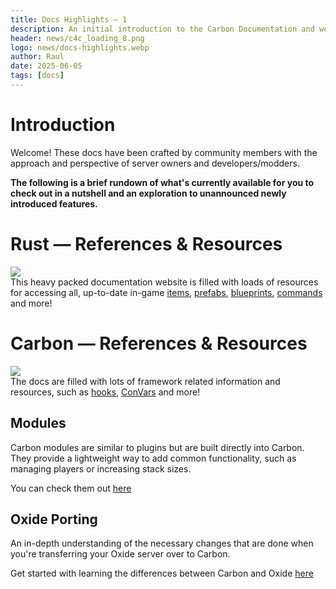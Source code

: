 ```yaml
---
title: Docs Highlights — 1
description: An initial introduction to the Carbon Documentation and website in general. It comes packed with lots of automatically updated content and reliable APIs for developers to use or owners to study! 
header: news/c4c_loading_8.png
logo: news/docs-highlights.webp
author: Raul
date: 2025-06-05
tags: [docs]
---
```


<h1 class="news-text-section">Introduction</h1>
<div class="news-section">
Welcome! These docs have been crafted by community members with the approach and perspective of server owners and developers/modders. 

**The following is a brief rundown of what's currently available for you to check out in a nutshell and an exploration to unannounced newly introduced features.**
</div>

<h1 class="news-text-section">Rust — References & Resources</h1>
<img class="mt-5" src="/news/items-showcase.png"/>

<div class="news-section">
This heavy packed documentation website is filled with loads of resources for accessing all, up-to-date in-game <a href="../../references/items" target="_blank">items</a>, <a href="../../references/prefabs" target="_blank">prefabs</a>, <a href="../../references/blueprints" target="_blank">blueprints</a>, <a href="../../references/rust-commands" target="_blank">commands</a> and more!


</div>

<h1 class="news-text-section">Carbon — References & Resources</h1>
<img class="mt-5" src="/news/hooks-showcase.png"/>

<div class="news-section">
The docs are filled with lots of framework related information and resources, such as <a href="../../references/hooks" target="_blank">hooks</a>, <a href="../../references/convars" target="_blank">ConVars</a> and more!

<h2 class="news-text-section">Modules</h2>
Carbon modules are similar to plugins but are built directly into Carbon. They provide a lightweight way to add common functionality, such as managing players or increasing stack sizes.

You can check them out <a href="../../owners/modules/what-are-modules" target="_blank">here</a>

<h2 class="news-text-section" target="_blank">Oxide Porting</h2>
An in-depth understanding of the necessary changes that are done when you're transferring your Oxide server over to Carbon.

Get started with learning the differences between Carbon and Oxide <a href="../../owners/oxide-porting" target="_blank">here</a>

</div>
